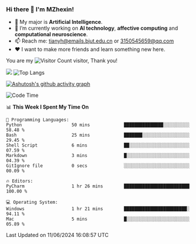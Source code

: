 ### Hi there 👋 I'm MZhexin!

- 💬 My major is **Artificial Intelligence**.
- 🔭 I’m currently working on **AI technology**, **affective computing** and **computational neuroscience**.
- 📫 Reach me: <tianyh@emails.bjut.edu.cn> or <3150545659@qq.com>
- :heart: I want to make more friends and learn something new here.

You are my ![Visitor Count](https://profile-counter.glitch.me/MZhexin/count.svg) visitor, Thank you!

 ![](https://github-readme-stats.vercel.app/api?username=MZhexin&show_icons=true&theme=transparent) ![Top Langs](https://github-readme-stats.vercel.app/api/top-langs/?username=MZhexin&layout=compact&theme=tokyonight) 

[![Ashutosh's github activity graph](https://github-readme-activity-graph.vercel.app/graph?username=MZhexin)](https://github.com/ashutosh00710/github-readme-activity-graph)



<!--START_SECTION:waka-->
![Code Time](http://img.shields.io/badge/Code%20Time-278%20hrs%2013%20mins-blue)

📊 **This Week I Spent My Time On** 

```text
💬 Programming Languages: 
Python                   50 mins             ███████████████░░░░░░░░░░   58.48 % 
Bash                     25 mins             ███████░░░░░░░░░░░░░░░░░░   29.45 % 
Shell Script             6 mins              ██░░░░░░░░░░░░░░░░░░░░░░░   07.59 % 
Markdown                 3 mins              █░░░░░░░░░░░░░░░░░░░░░░░░   04.39 % 
GitIgnore file           0 secs              ░░░░░░░░░░░░░░░░░░░░░░░░░   00.09 % 

🔥 Editors: 
PyCharm                  1 hr 26 mins        █████████████████████████   100.00 % 

💻 Operating System: 
Windows                  1 hr 21 mins        ████████████████████████░   94.11 % 
Mac                      5 mins              █░░░░░░░░░░░░░░░░░░░░░░░░   05.89 % 
```


 Last Updated on 11/06/2024 16:08:57 UTC
<!--END_SECTION:waka-->


